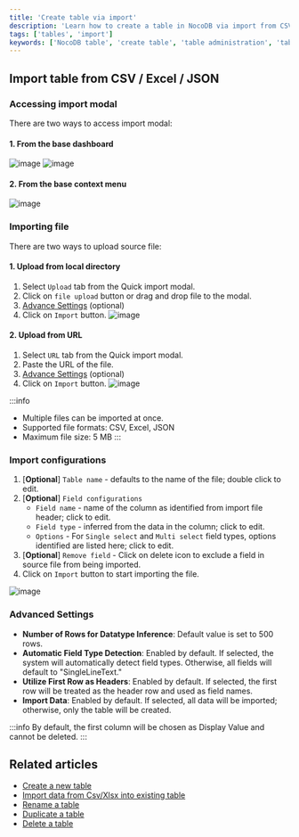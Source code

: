 ```yaml
---
title: 'Create table via import'
description: 'Learn how to create a table in NocoDB via import from CSV, Excel or JSON.'
tags: ['tables', 'import']
keywords: ['NocoDB table', 'create table', 'table administration', 'table organization', 'import table', 'import csv', 'import excel', 'import json']
---
```


## Import table from CSV / Excel / JSON

### Accessing import modal
There are two ways to access import modal:

#### 1. From the base dashboard
![image](/img/v2/table/table-import-1.png)
![image](/img/v2/table/table-import-2.png)

#### 2. From the base context menu
![image](/img/v2/base/base-import-sub-menu.png)

### Importing file
There are two ways to upload source file:

#### 1. Upload from local directory
1. Select `Upload` tab from the Quick import modal.
2. Click on `file upload` button or drag and drop file to the modal.
3. [Advance Settings](#advance-settings) (optional)
4. Click on `Import` button.
   ![image](/img/v2/table/import-csv.png)

#### 2. Upload from URL
1. Select `URL` tab from the Quick import modal.
2. Paste the URL of the file.
3. [Advance Settings](#advance-settings) (optional)
4. Click on `Import` button.
   ![image](/img/v2/table/import-csv-url.png)

:::info
- Multiple files can be imported at once.
- Supported file formats: CSV, Excel, JSON
- Maximum file size: 5 MB
:::


### Import configurations
1. [**Optional**] `Table name` - defaults to the name of the file; double click to edit.
2. [**Optional**] `Field configurations`
    - `Field name` - name of the column as identified from import file header; click to edit.
    - `Field type` - inferred from the data in the column; click to edit.
    - `Options` - For `Single select` and `Multi select` field types, options identified are listed here; click to edit.
3. [**Optional**] `Remove field` - Click on delete icon to exclude a field in source file from being imported.
4. Click on `Import` button to start importing the file.

![image](/img/v2/table/import-stage-2.png)


### Advanced Settings
- **Number of Rows for Datatype Inference**: Default value is set to 500 rows.
- **Automatic Field Type Detection**: Enabled by default. If selected, the system will automatically detect field types. Otherwise, all fields will default to "SingleLineText."
- **Utilize First Row as Headers**: Enabled by default. If selected, the first row will be treated as the header row and used as field names.
- **Import Data**: Enabled by default. If selected, all data will be imported; otherwise, only the table will be created.

:::info
By default, the first column will be chosen as Display Value and cannot be deleted.
:::

## Related articles
- [Create a new table](/tables/create-table)
- [Import data from Csv/Xlsx into existing table](/tables/import-data-into-existing-table)
- [Rename a table](/tables/actions-on-table#rename-table)
- [Duplicate a table](/tables/actions-on-table#duplicate-table)
- [Delete a table](/tables/actions-on-table#delete-table)
